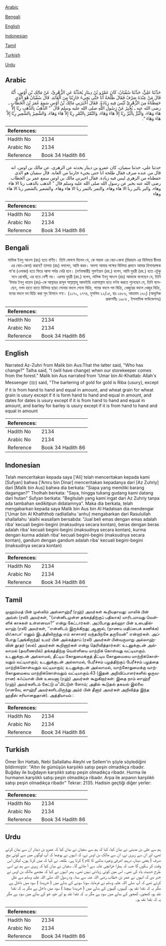 [Arabic](#arabic)

[Bengali](#bengali)

[English](#english)

[Indonesian](#indonesian)

[Tamil](#tamil)

[Turkish](#turkish)

[Urdu](#urdu)

## Arabic


<div dir="rtl" lang="ar" style={{fontSize:'larger',backgroundColor:'#f8f9fa',padding:20}}>
حَدَّثَنَا عَلِيٌّ، حَدَّثَنَا سُفْيَانُ، كَانَ عَمْرُو بْنُ دِينَارٍ يُحَدِّثُهُ عَنِ الزُّهْرِيِّ، عَنْ مَالِكِ بْنِ أَوْسٍ، أَنَّهُ قَالَ مَنْ عِنْدَهُ صَرْفٌ فَقَالَ طَلْحَةُ أَنَا حَتَّى يَجِيءَ خَازِنُنَا مِنَ الْغَابَةِ‏.‏ قَالَ سُفْيَانُ هُوَ الَّذِي حَفِظْنَاهُ مِنَ الزُّهْرِيِّ لَيْسَ فِيهِ زِيَادَةٌ‏.‏ فَقَالَ أَخْبَرَنِي مَالِكُ بْنُ أَوْسٍ سَمِعَ عُمَرَ بْنَ الْخَطَّابِ ـ رضى الله عنه ـ يُخْبِرُ عَنْ رَسُولِ اللَّهِ صلى الله عليه وسلم قَالَ ‏ "‏ الذَّهَبُ بِالذَّهَبِ رِبًا إِلاَّ هَاءَ وَهَاءَ، وَالْبُرُّ بِالْبُرِّ رِبًا إِلاَّ هَاءَ وَهَاءَ، وَالتَّمْرُ بِالتَّمْرِ رِبًا إِلاَّ هَاءَ وَهَاءَ، وَالشَّعِيرُ بِالشَّعِيرِ رِبًا إِلاَّ هَاءَ وَهَاءَ ‏"‏‏.‏
</div>
<div style={{backgroundColor:'#f8f9fa',padding:20, marginBottom: 10}}><table> <thead> <tr> <th>References:</th> <th></th> </tr> </thead> <tbody><tr><td>Hadith No</td><td>2134</td></tr><tr><td>Arabic No</td><td>2134</td></tr><tr><td>Reference</td><td>Book 34 Hadith 86</td></tr></tbody></table></div>


<div dir="rtl" lang="ar" style={{fontSize:'larger',backgroundColor:'#f8f9fa',padding:20}}>
حدثنا علي، حدثنا سفيان، كان عمرو بن دينار يحدثه عن الزهري، عن مالك بن اوس، انه قال من عنده صرف فقال طلحة انا حتى يجيء خازننا من الغابة. قال سفيان هو الذي حفظناه من الزهري ليس فيه زيادة. فقال اخبرني مالك بن اوس سمع عمر بن الخطاب رضى الله عنه يخبر عن رسول الله صلى الله عليه وسلم قال " الذهب بالذهب ربا الا هاء وهاء، والبر بالبر ربا الا هاء وهاء، والتمر بالتمر ربا الا هاء وهاء، والشعير بالشعير ربا الا هاء وهاء
</div>
<div style={{backgroundColor:'#f8f9fa',padding:20, marginBottom: 10}}><table> <thead> <tr> <th>References:</th> <th></th> </tr> </thead> <tbody><tr><td>Hadith No</td><td>2134</td></tr><tr><td>Arabic No</td><td>2134</td></tr><tr><td>Reference</td><td>Book 34 Hadith 86</td></tr></tbody></table></div>

## Bengali


<div dir="rtl" lang="bn" style={{fontSize:'larger',backgroundColor:'#f8f9fa',padding:20}}>
মালিক ইবনু আওস (রাঃ) হতে বর্ণিত। তিনি ঘোষণা দিলেন যে, কে সারফ এর বেচা-কেনা (দিরহাম এর বিনিময়ে দ্বীনার এর বেচা-কেনা) করবে? তালহা (রাঃ) বললেন, আমি করব। অবশ্য আমার পক্ষের বিনিময় প্রদানে আমার হিসাবরক্ষক গা’বা (এলাকা) হতে ফিরে আসা পর্যন্ত দেরি হবে। (বর্ণনাকারী) সুফইয়ান (রহ.) বলেন, আমি যুহরী (রহ.) হতে এটুকু মনে রেখেছি, এর হতে বেশী নয়। এরপর যুহরী (রহ.) বলেন, মালিক ইবনু আওস (রাঃ) আমাকে বলেছেন যে, তিনি ‘উমার ইবনু খাত্তাব (রাঃ)-কে আল্লাহর রাসূল সাল্লাল্লাহু আলাইহি ওয়াসাল্লাম হতে বর্ণনা করতে শুনেছেন যে, তিনি বলেছেন, নগদ হাতে হাতে বিনিময় ছাড়া সোনার বদলে সোনা বিক্রি, গমের বদলে গম বিক্রি, খেজুরের বদলে খেজুর বিক্রি, যবের বদলে যব বিক্রি করা সুদ হিসাবে গণ্য। (২১৭০, ২৭৭৪, মুসলিম ২২/১৫, হাঃ ১৫৮৬, আহমাদ ১৬২) (আধুনিক প্রকাশনীঃ ১৯৮৬ , ইসলামিক ফাউন্ডেশনঃ)
</div>
<div style={{backgroundColor:'#f8f9fa',padding:20, marginBottom: 10}}><table> <thead> <tr> <th>References:</th> <th></th> </tr> </thead> <tbody><tr><td>Hadith No</td><td>2134</td></tr><tr><td>Arabic No</td><td>2134</td></tr><tr><td>Reference</td><td>Book 34 Hadith 86</td></tr></tbody></table></div>

## English


<div dir="ltr" lang="en" style={{fontSize:'larger',backgroundColor:'#f8f9fa',padding:20}}>
Narrated Az-Zuhri from Malik bin Aus:That the latter said, "Who has change?" Talha said, "I (will have change) when our storekeeper comes from the forest." Malik bin Aus narrated from 'Umar bin Al-Khattab: Allah's Messenger (ﷺ) said, "The bartering of gold for gold is Riba (usury), except if it is from hand to hand and equal in amount, and wheat grain for wheat grain is usury except if it is form hand to hand and equal in amount, and dates for dates is usury except if it is from hand to hand and equal in amount, and barley for barley is usury except if it is from hand to hand and equal in amount
</div>
<div style={{backgroundColor:'#f8f9fa',padding:20, marginBottom: 10}}><table> <thead> <tr> <th>References:</th> <th></th> </tr> </thead> <tbody><tr><td>Hadith No</td><td>2134</td></tr><tr><td>Arabic No</td><td>2134</td></tr><tr><td>Reference</td><td>Book 34 Hadith 86</td></tr></tbody></table></div>

## Indonesian


<div dir="ltr" lang="id" style={{fontSize:'larger',backgroundColor:'#f8f9fa',padding:20}}>
Telah menceritakan kepada saya ['Ali] telah menceritakan kepada kami [Sufyan] bahwa ['Amru bin Dinar] menceritakan kepadanya dari [Az Zuhriy] dari [Malik bin Aus] bahwa dia berkata: "Siapa yang memiliki barang dagangan?" Tholhah berkata: "Saya, hingga tukang gudang kami datang dari hutan" Sufyan berkata: "Begitulah yang kami ingat dari Az Zuhriy tanpa ada tambahan sedikitpun didalamnya". Maka dia berkata, telah mengabarkan kepada saya Malik bin Aus bin Al Hadatsan dia mendengar ['Umar bin Al Khaththob radliallahu 'anhu] mengabarkan dari Rasulullah shallallahu 'alaihi wasallam bersabda: "Jual beli emas dengan emas adalah riba' kecuali begini-begini (maksudnya secara kontan), beras dengan beras adalah riba' kecuali begini-begini (maksudnya secara kontan), kurma dengan kurma adalah riba' kecuali begini-begini (maksudnya secara kontan), gandum dengan gandum adalah riba' kecuali begini-begini (maksudnya secara kontan)
</div>
<div style={{backgroundColor:'#f8f9fa',padding:20, marginBottom: 10}}><table> <thead> <tr> <th>References:</th> <th></th> </tr> </thead> <tbody><tr><td>Hadith No</td><td>2134</td></tr><tr><td>Arabic No</td><td>2134</td></tr><tr><td>Reference</td><td>Book 34 Hadith 86</td></tr></tbody></table></div>

## Tamil


<div dir="ltr" lang="ta" style={{fontSize:'larger',backgroundColor:'#f8f9fa',padding:20}}>
முஹம்மத் பின் முஸ்லிம் அஸ்ஸுஹ்ரீ (ரஹ்) அவர்கள் கூறியதாவது: மாலிக் பின் அவ்ஸ் (ரலி) அவர்கள், ‘‘(என்னிடமுள்ள தங்கத்திற்குப் பதிலாக) யாரிடமாவது வெள்ளிக் காசுகள் உள்ளனவா?” என்று கேட்டார்கள். அப்போது தல்ஹா பின் உபைதில்லாஹ் (ரலி) அவர்கள், ‘‘என்னிடம் இருக்கிறது; ஆனால், (நாணய மதிப்பைக் கணிக்க) யிஃகாபா’ எனும் இடத்திலிருந்து எம் காசாளர் வந்தபிறகே தருவேன்” என்றார்கள். அப்போது (அங்கிருந்த) உமர் பின் அல்கத்தாப் (ரலி) அவர்கள் பின்வருமாறு அல்லாஹ்வின் தூதர் (ஸல்) அவர்கள் கூறினார்கள் என்று தெரிவித்தார்கள்: உடனுக்குடன் அல்லாமல் (தவணையில்) தங்கத்திற்கு வெள்ளியை மாற்றிக் கொள்வது வட்டியாகும். உடனுக்குடன் அல்லாமல், தீட்டிய கோதுமைக்குத் தீட்டிய கோதுமையை மாற்றிக்கொள்வதும் வட்டியாகும்; உடனுக்குடன் அல்லாமல், பேரீச்சம் பழத்திற்குப் பேரீச்சம் பழத்தை மாற்றிக்கொள்வதும் வட்டியாகும்; உடனுக்குடன் அல்லாமல், வாற்கோதுமைக்கு வாற்கோதுமையை மாற்றிக்கொள்வதும் வட்டியாகும்.43 (இதன் அறிவிப்பாளர்களில் ஒருவரான) சுஃப்யான் பின் உயைனா (ரஹ்) அவர்கள் கூறுகிறார்கள்: இதை நாம் ஸுஹ்ரீ (ரஹ்) அவர்களிடம் கேட்டு ம”மிட்டுள் ளோம்; அதில் கூடுதல் தகவல் இல்லை (எனவே, ஸுஹ்ரீ அவர்களிடமிருந்து அம்ர் பின் தீனார் அவர்கள் அறிவித்த இந்த ஹதீஸ் சரியானதுதான்). அத்தியாயம் :
</div>
<div style={{backgroundColor:'#f8f9fa',padding:20, marginBottom: 10}}><table> <thead> <tr> <th>References:</th> <th></th> </tr> </thead> <tbody><tr><td>Hadith No</td><td>2134</td></tr><tr><td>Arabic No</td><td>2134</td></tr><tr><td>Reference</td><td>Book 34 Hadith 86</td></tr></tbody></table></div>

## Turkish


<div dir="ltr" lang="tr" style={{fontSize:'larger',backgroundColor:'#f8f9fa',padding:20}}>
Ömer İbn Hattab, Nebi Sallallahu Aleyhi ve Sellem'in şöyle söylediğini bildirmiştir: "Altın ile gümüşün karşılıklı satışı peşin olmadıkça ribadır. Buğday ile buğdayın karşılıklı satışı peşin olmadıkça ribadır. Hurma ile hurmanın karşılıklı satışı peşin olmadıkça ribadır. Arpa ile arpanın karşılıklı satışı peşin olmadıkça ribadır" Tekrar: 2135. Hadisin geçtiği diğer yerler:
</div>
<div style={{backgroundColor:'#f8f9fa',padding:20, marginBottom: 10}}><table> <thead> <tr> <th>References:</th> <th></th> </tr> </thead> <tbody><tr><td>Hadith No</td><td>2134</td></tr><tr><td>Arabic No</td><td>2134</td></tr><tr><td>Reference</td><td>Book 34 Hadith 86</td></tr></tbody></table></div>

## Urdu


<div dir="rtl" lang="ur" style={{fontSize:'larger',backgroundColor:'#f8f9fa',padding:20}}>
ہم سے علی بن مدینی نے بیان کیا، کہا کہ ہم سے سفیان نے بیان کیا کہ عمرو بن دینار ان سے بیان کرتے تھے، اور ان سے زہری نے، ان سے مالک بن اوس نے، کہ انہوں نے پوچھا کہ آپ لوگوں میں سے کوئی بیع صرف ( یعنی دینار، درہم، اشرفی وغیرہ بدلنے کا کام ) کرتا ہے۔ طلحہ نے کہا کہ میں کرتا ہوں، لیکن اس وقت کر سکوں گا جب کہ ہمارا خزانچی غابہ سے آ جائے گا۔ سفیان نے بیان کیا کہ زہری سے ہم نے اسی طرح حدیث یاد کی تھی۔ اس میں کوئی زیادتی نہیں تھی۔ پھر انہوں نے کہا کہ مجھے مالک بن اوس نے خبر دی کہ انہوں نے عمر بن خطاب رضی اللہ عنہ سے سنا۔ وہ رسول اللہ صلی اللہ علیہ وسلم سے نقل کرتے تھے کہ آپ صلی اللہ علیہ وسلم نے فرمایا، سونا سونے کے بدلے میں ( خریدنا ) سود میں داخل ہے مگر یہ کہ نقدا نقد ہو۔ گیہوں، گیہوں کے بدلے میں ( خریدنا بیچنا ) سود میں داخل ہے مگر یہ کہ نقدا نقد ہو، کھجور، کھجور کے بدلے میں سود ہے مگر یہ کہ نقدا نقد ہو اور جَو، جَو کے بدلے میں سود ہے مگر یہ کہ نقدا نقد ہو۔
</div>
<div style={{backgroundColor:'#f8f9fa',padding:20, marginBottom: 10}}><table> <thead> <tr> <th>References:</th> <th></th> </tr> </thead> <tbody><tr><td>Hadith No</td><td>2134</td></tr><tr><td>Arabic No</td><td>2134</td></tr><tr><td>Reference</td><td>Book 34 Hadith 86</td></tr></tbody></table></div>